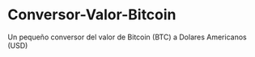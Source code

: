 # Conversor-Valor-Bitcoin
Un pequeño conversor del valor de Bitcoin (BTC) a Dolares Americanos (USD)
